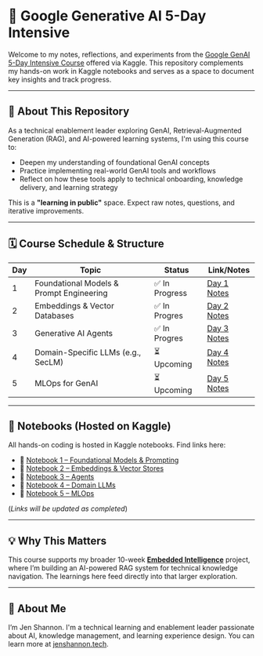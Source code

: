 # 🚀 Google Generative AI 5-Day Intensive

Welcome to my notes, reflections, and experiments from the [Google GenAI 5-Day Intensive Course](https://www.kaggle.com/learn-guide/5-day-genai) offered via Kaggle. This repository complements my hands-on work in Kaggle notebooks and serves as a space to document key insights and track progress.

---

## 📌 About This Repository

As a technical enablement leader exploring GenAI, Retrieval-Augmented Generation (RAG), and AI-powered learning systems, I'm using this course to:

- Deepen my understanding of foundational GenAI concepts
- Practice implementing real-world GenAI tools and workflows
- Reflect on how these tools apply to technical onboarding, knowledge delivery, and learning strategy

This is a **"learning in public"** space. Expect raw notes, questions, and iterative improvements.

---

## 🗓️ Course Schedule & Structure

| Day | Topic                                | Status       | Link/Notes |
|-----|--------------------------------------|--------------|------------|
| 1   | Foundational Models & Prompt Engineering | ✅ In Progress | [Day 1 Notes](./day1_foundations/reflections.md) |
| 2   | Embeddings & Vector Databases        | ✅ In Progres | [Day 2 Notes](./day2_embeddings/reflections.md) |
| 3   | Generative AI Agents                 | ✅ In Progres | [Day 3 Notes](./day3_agents/reflections.md) |
| 4   | Domain-Specific LLMs (e.g., SecLM)   | ⏳ Upcoming   | [Day 4 Notes](./day4_domain_llms/reflections.md) |
| 5   | MLOps for GenAI                      | ⏳ Upcoming   | [Day 5 Notes](./day5_mlops/reflections.md) |

---

## 📒 Notebooks (Hosted on Kaggle)

All hands-on coding is hosted in Kaggle notebooks. Find links here:
- 🔗 [Notebook 1 – Foundational Models & Prompting](#)
- 🔗 [Notebook 2 – Embeddings & Vector Stores](#)
- 🔗 [Notebook 3 – Agents](#)
- 🔗 [Notebook 4 – Domain LLMs](#)
- 🔗 [Notebook 5 – MLOps](#)

(*Links will be updated as completed*)

---

## 💡 Why This Matters

This course supports my broader 10-week [**Embedded Intelligence**](https://github.com/jenshannon/embedded-intelligence) project, where I’m building an AI-powered RAG system for technical knowledge navigation. The learnings here feed directly into that larger exploration.

---

## 🧠 About Me

I’m Jen Shannon. I'm a technical learning and enablement leader passionate about AI, knowledge management, and learning experience design. You can learn more at [jenshannon.tech](https://jenshannon.tech).

